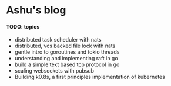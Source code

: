 # Ashu's blog

#### TODO: topics

- distributed task scheduler with nats
- distributed, vcs backed file lock with nats
- gentle intro to goroutines and tokio threads
- understanding and implementing raft in go
- build a simple text based tcp protocol in go
- scaling websockets with pubsub
- Building k0.8s, a first principles implementation of kubernetes 

